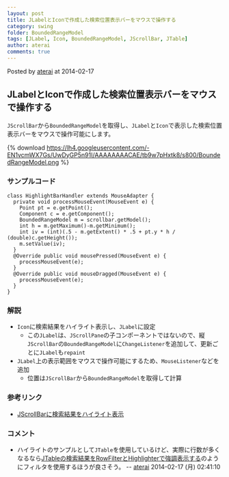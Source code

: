 ```yaml
---
layout: post
title: JLabelとIconで作成した検索位置表示バーをマウスで操作する
category: swing
folder: BoundedRangeModel
tags: [JLabel, Icon, BoundedRangeModel, JScrollBar, JTable]
author: aterai
comments: true
---
```


Posted by [aterai](http://terai.xrea.jp/aterai.html) at 2014-02-17

## JLabelとIconで作成した検索位置表示バーをマウスで操作する
`JScrollBar`から`BoundedRangeModel`を取得し、`JLabel`と`Icon`で表示した検索位置表示バーをマウスで操作可能にします。

{% download https://lh4.googleusercontent.com/-EN1vcmWX7Gs/UwDyGP5n91I/AAAAAAAACAE/tb9w7pHxtk8/s800/BoundedRangeModel.png %}

### サンプルコード
<pre class="prettyprint"><code>class HighlightBarHandler extends MouseAdapter {
  private void processMouseEvent(MouseEvent e) {
    Point pt = e.getPoint();
    Component c = e.getComponent();
    BoundedRangeModel m = scrollbar.getModel();
    int h = m.getMaximum()-m.getMinimum();
    int iv = (int)(.5 - m.getExtent() * .5 + pt.y * h / (double)c.getHeight());
    m.setValue(iv);
  }
  @Override public void mousePressed(MouseEvent e) {
    processMouseEvent(e);
  }
  @Override public void mouseDragged(MouseEvent e) {
    processMouseEvent(e);
  }
}
</code></pre>

### 解説
- `Icon`に検索結果をハイライト表示し、`JLabel`に設定
    - この`JLabel`は、`JScrollPane`の子コンポーネントではないので、縦`JScrollBar`の`BoundedRangeModel`に`ChangeListener`を追加して、更新ごとに`JLabel`も`repaint`
- `JLabel`上の表示範囲をマウスで操作可能にするため、`MouseListener`などを追加
    - 位置は`JScrollBar`から`BoundedRangeModel`を取得して計算

<!-- dummy comment line for breaking list -->

### 参考リンク
- [JScrollBarに検索結果をハイライト表示](http://terai.xrea.jp/Swing/ScrollBarSearchHighlighter.html)

<!-- dummy comment line for breaking list -->

### コメント
- ハイライトのサンプルとして`JTable`を使用しているけど、実際に行数が多くなるなら[JTableの検索結果をRowFilterとHighlighterで強調表示する](http://terai.xrea.jp/Swing/TableHighlightRegexFilter.html)のようにフィルタを使用するほうが良さそう。 -- [aterai](http://terai.xrea.jp/aterai.html) 2014-02-17 (月) 02:41:10

<!-- dummy comment line for breaking list -->

